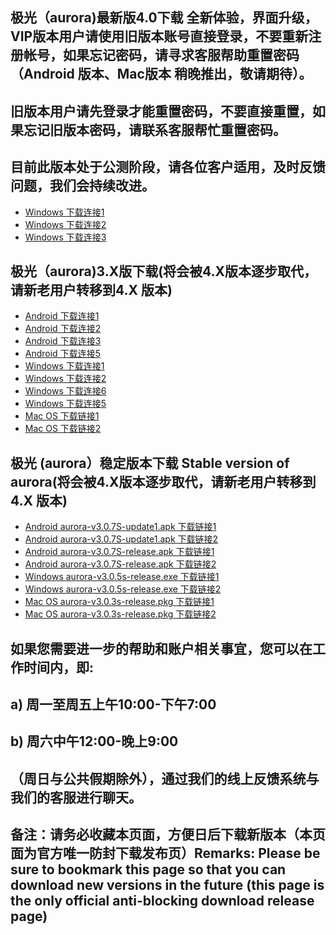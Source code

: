 ## 极光（aurora)最新版4.0下载 全新体验，界面升级，VIP版本用户请使用旧版本账号直接登录，不要重新注册帐号，如果忘记密码，请寻求客服帮助重置密码（Android 版本、Mac版本 稍晚推出，敬请期待）。
## 旧版本用户请先登录才能重置密码，不要直接重置，如果忘记旧版本密码，请联系客服帮忙重置密码。
## 目前此版本处于公测阶段，请各位客户适用，及时反馈问题，我们会持续改进。
- <a href="https://files.7ecnologia.com/aurora-4.0_windows.exe"> Windows 下载连接1</a>
- <a href="https://files.jsa1004.com/aurora-4.0_windows.exe"> Windows 下载连接2</a>
- <a href="https://yogurtp3.com:10014/download/aurora-4.0_windows.exe"> Windows 下载连接3</a>



## 极光（aurora)3.X版下载(将会被4.X版本逐步取代，请新老用户转移到4.X 版本)
- <a href="https://files.7ecnologia.com/aurora_v3.0.8-arm64.apk"> Android 下载连接1</a>
- <a href="https://files.jsa1004.com/aurora_v3.0.8-arm64.apk"> Android 下载连接2</a>
- <a href="http://121.10.141.102:8888/new.apk"> Android 下载连接3</a>
- <a href="https://121.10.141.102:8889/new.apk"> Android 下载连接5</a>
- <a href="https://files.7ecnologia.com/Aurora_3.0.6_x86_zh-CN.msi"> Windows 下载连接1</a>
- <a href="https://files.jsa1004.com/Aurora_3.0.6_x86_zh-CN.msi"> Windows 下载连接2</a>
- <a href="http://121.10.141.102:8888/new.msi"> Windows 下载连接6</a>
- <a href="https://121.10.141.102:8889/new.msi"> Windows 下载连接5</a>
- <a href="https://m.jsa1004.com/Aurora_3.0.6_x64.dmg"> Mac OS 下载链接1</a>
- <a href="https://files.7ecnologia.com/Aurora_3.0.6_x64.dmg"> Mac OS 下载链接2</a>


## 极光 (aurora）稳定版本下载 Stable version of aurora(将会被4.X版本逐步取代，请新老用户转移到4.X 版本)
- <a href="https://a.jsa1004.com/aurora-v3.0.7S-update1.apk"> Android aurora-v3.0.7S-update1.apk 下载链接1</a>
- <a href="https://files.7ecnologia.com/aurora-v3.0.7S-update1.apk"> Android aurora-v3.0.7S-update1.apk 下载链接2</a>
- <a href="https://a.jsa1004.com/aurora-v3.0.7S-release.apk"> Android aurora-v3.0.7S-release.apk 下载链接1</a>
- <a href="https://files.7ecnologia.com/aurora-v3.0.7S-release.apk"> Android aurora-v3.0.7S-release.apk 下载链接2</a>
- <a href="https://w.jsa1004.com/aurora-v3.0.5s-release.exe"> Windows aurora-v3.0.5s-release.exe 下载链接1</a>
- <a href="https://files.7ecnologia.com/aurora-v3.0.5s-release.exe"> Windows aurora-v3.0.5s-release.exe 下载链接2</a>
- <a href="https://m.jsa1004.com/aurora-v3.0.3s-release.pkg"> Mac OS aurora-v3.0.3s-release.pkg 下载链接1</a>
- <a href="https://files.7ecnologia.com/aurora-v3.0.3s-release.pkg"> Mac OS aurora-v3.0.3s-release.pkg 下载链接2</a>
## 如果您需要进一步的帮助和账户相关事宜，您可以在工作时间内，即:
## a) 周一至周五上午10:00-下午7:00
## b) 周六中午12:00-晚上9:00
## （周日与公共假期除外），通过我们的线上反馈系统与我们的客服进行聊天。
## 备注：请务必收藏本页面，方便日后下载新版本（本页面为官方唯一防封下载发布页）Remarks: Please be sure to bookmark this page so that you can download new versions in the future (this page is the only official anti-blocking download release page)
